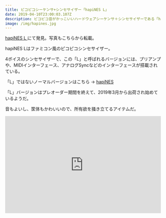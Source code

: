 ```yaml
---
title: ピコピコシーケンサ+シンセサイザー「hapiNES L」
date: 2019-04-10T23:00:03.107Z
description: ピコピコ音がかっこいいハードウェアシーケンサ＋シンセサイザーである「hapiNES L」を紹介します。
image: /img/hapines.jpg
---
```

[hapiNES L](https://twisted-electrons.com/product/hapines-l/)にて発見。写真もこちらから転載。

hapiNES Lはファミコン風のピコピコシンセサイザー。

4ボイスのシンセサイザーで、この「L」と呼ばれるバージョンには、プリアンプや、MIDIインターフェース、アナログSyncなどのインターフェースが搭載されている。

「L」ではないノーマルバージョンはこちら → [hapiNES](https://twisted-electrons.com/product/hapines-pre-order/)

「L」バージョンはプレオーダー期間を終えて、2019年3月から出荷され始めているようだ。

音もよいし、筐体もかわいいので、所有欲を掻き立てるアイテムだ。

<iframe width="100%" height="315" src="https://www.youtube.com/embed/l-HquGC10Go" frameborder="0" allow="accelerometer; autoplay; encrypted-media; gyroscope; picture-in-picture" allowfullscreen></iframe>



